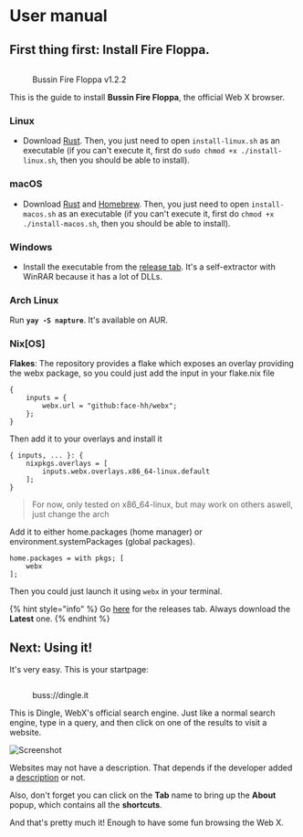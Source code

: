 # User manual

## First thing first: Install Fire Floppa.

<figure><img src="../.gitbook/assets/image.png" alt=""><figcaption><p>Bussin Fire Floppa v1.2.2</p></figcaption></figure>

This is the guide to install **Bussin Fire Floppa**, the official Web X browser.

### Linux

* Download [Rust](https://www.rust-lang.org/tools/install). Then, you just need to open `install-linux.sh` as an executable (if you can't execute it, first do `sudo chmod +x ./install-linux.sh`, then you should be able to install).

### macOS

* Download [Rust](https://www.rust-lang.org/tools/install) and [Homebrew](https://brew.sh). Then, you just need to open `install-macos.sh` as an executable (if you can't execute it, first do `chmod +x ./install-macos.sh`, then you should be able to install).

### Windows

* Install the executable from the [release tab](https://github.com/face-hh/webx/releases). It's a self-extractor with WinRAR because it has a lot of DLLs.

### Arch Linux

Run **`yay -S napture`**. It's available on AUR.

### Nix\[OS]

**Flakes**: The repository provides a flake which exposes an overlay providing the webx package, so you could just add the input in your flake.nix file

```nix{3}
{
    inputs = {
        webx.url = "github:face-hh/webx";
    };
}
```

Then add it to your overlays and install it

```nix{3}
{ inputs, ... }: {
    nixpkgs.overlays = [
        inputs.webx.overlays.x86_64-linux.default
    ];
}
```

> For now, only tested on x86\_64-linux, but may work on others aswell, just change the arch

Add it to either home.packages (home manager) or environment.systemPackages (global packages).

```nix{2}
home.packages = with pkgs; [
    webx
];
```

Then you could just launch it using `webx` in your terminal.

{% hint style="info" %}
Go [here](https://github.com/face-hh/webx/releases) for the releases tab. Always download the **Latest** one.
{% endhint %}

## **Next: Using it!**

It's very easy. This is your startpage:

<figure><img src="../.gitbook/assets/image (2).png" alt=""><figcaption><p>buss://dingle.it</p></figcaption></figure>

This is Dingle, WebX's official search engine. Just like a normal search engine, type in a query, and then click on one of the results to visit a website.

![Screenshot](../png2.png)

Websites may not have a description. That depends if the developer added a [description](../for-developers/html++.md#head-metadata-in-html) or not.

Also, don't forget you can click on the **Tab** name to bring up the **About** popup, which contains all the **shortcuts**.

And that's pretty much it! Enough to have some fun browsing the Web X.

